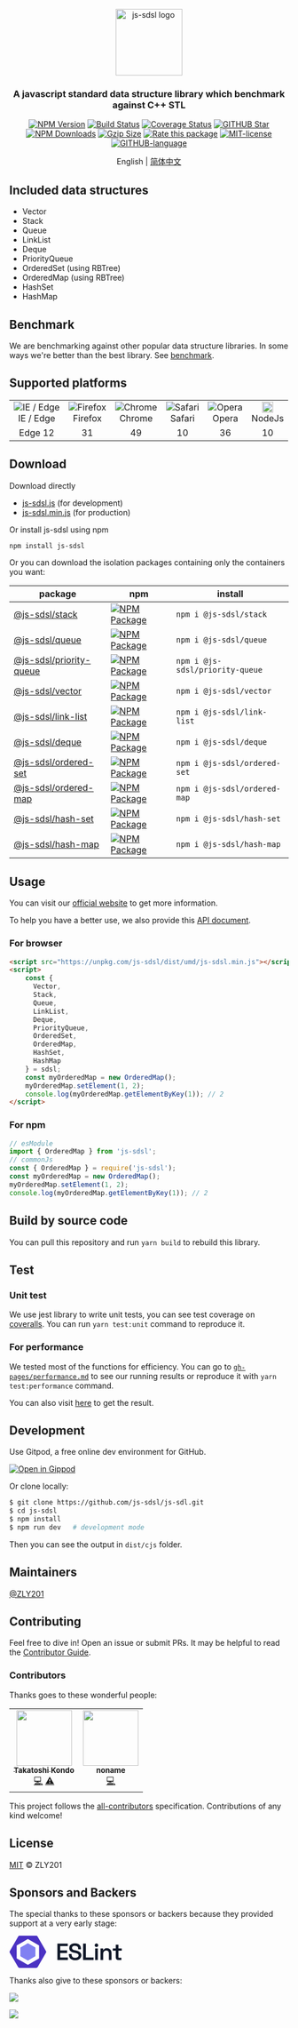 <p align="center">
  <a href="https://js-sdsl.github.io/" target="_blank" rel="noopener noreferrer">
    <img src="https://js-sdsl.github.io/assets/logo-removebg.png" alt="js-sdsl logo" width="120" />
  </a>
</p>

<h3><p align="center">A javascript standard data structure library which benchmark against C++ STL</p></h3>

<p align="center">
  <a href="https://www.npmjs.com/package/js-sdsl"><img src="https://img.shields.io/npm/v/js-sdsl.svg" alt="NPM Version" /></a>
  <a href="https://github.com/js-sdsl/js-sdsl/actions/workflows/build.yml"><img src="https://img.shields.io/github/workflow/status/js-sdsl/js-sdsl/js-sdsl%20CI" alt="Build Status" /></a>
  <a href='https://coveralls.io/github/js-sdsl/js-sdsl?branch=main'><img src='https://coveralls.io/repos/github/js-sdsl/js-sdsl/badge.svg?branch=main' alt='Coverage Status' /></a>
  <a href="https://github.com/js-sdsl/js-sdsl"><img src="https://img.shields.io/github/stars/js-sdsl/js-sdsl.svg" alt="GITHUB Star" /></a>
  <a href="https://npmcharts.com/compare/js-sdsl?minimal=true"><img src="https://img.shields.io/npm/dm/js-sdsl.svg" alt="NPM Downloads" /></a>
  <a href="https://unpkg.com/js-sdsl/dist/umd/js-sdsl.min.js"><img src="https://img.badgesize.io/https://unpkg.com/js-sdsl/dist/umd/js-sdsl.min.js?compression=gzip&style=flat-square/" alt="Gzip Size"></a>
  <a href="https://openbase.com/js/js-sdsl?utm_source=embedded&amp;utm_medium=badge&amp;utm_campaign=rate-badge"><img src="https://badges.openbase.com/js/rating/js-sdsl.svg?token=fh3LMNOV+JSWykSjtg1rA8kouSYkJoIDzGbvaByq5X0=" alt="Rate this package"/></a>
  <a href="https://opensource.org/licenses/MIT"><img src="https://img.shields.io/npm/l/js-sdsl.svg" alt="MIT-license" /></a>
  <a href="https://github.com/js-sdsl/js-sdsl/"><img src="https://img.shields.io/github/languages/top/js-sdsl/js-sdsl.svg" alt="GITHUB-language" /></a>
</p>

<p align="center">English | <a href="https://github.com/js-sdsl/js-sdsl/blob/main/README.zh-CN.md">简体中文</a></p>

## Included data structures

- Vector
- Stack
- Queue
- LinkList
- Deque
- PriorityQueue
- OrderedSet (using RBTree)
- OrderedMap (using RBTree)
- HashSet
- HashMap

## Benchmark

We are benchmarking against other popular data structure libraries. In some ways we're better than the best library. See [benchmark](https://js-sdsl.github.io/#/test/benchmark-analyze).

## Supported platforms

<table>
  <tr align="center">
    <td>
      <img alt="IE / Edge" src="https://www.w3schools.com/images/compatible_edge2020.png" />
      <div>IE / Edge</div>
    </td>
    <td>
      <img alt="Firefox" src="https://www.w3schools.com/images/compatible_firefox2020.png" />
      <div>Firefox</div>
    </td>
    <td>
      <img alt="Chrome" src="https://www.w3schools.com/images/compatible_chrome2020.png" />
      <div>Chrome</div>
    </td>
    <td>
      <img alt="Safari" src="https://www.w3schools.com/images/compatible_safari2020.png" />
      <div>Safari</div>
    </td>
    <td>
      <img alt="Opera" src="https://www.w3schools.com/images/compatible_opera2020.png" />
      <div>Opera</div>
    </td>
    <td>
      <img alt="NodeJs" src="https://cdn-icons-png.flaticon.com/512/5968/5968322.png" width="20" />
      <div>NodeJs</div>
    </td>
  </tr>
  <tr align="center">
    <td>Edge 12</td>
    <td>31</td>
    <td>49</td>
    <td>10</td>
    <td>36</td>
    <td>10</td>
  </tr>
</table>

## Download

Download directly

- [js-sdsl.js](https://unpkg.com/js-sdsl/dist/umd/js-sdsl.js) (for development)
- [js-sdsl.min.js](https://unpkg.com/js-sdsl/dist/umd/js-sdsl.min.js) (for production)

Or install js-sdsl using npm

```bash
npm install js-sdsl
```

Or you can download the isolation packages containing only the containers you want:

| package                                                                                 | npm                                                                                                                           | install                         |
|-----------------------------------------------------------------------------------------|-------------------------------------------------------------------------------------------------------------------------------|---------------------------------|
| [@js-sdsl/stack](https://js-sdsl.github.io/js-sdsl/classes/Stack.html)                  | [![NPM Package](https://img.shields.io/npm/v/@js-sdsl/stack)](https://www.npmjs.com/package/@js-sdsl/stack)                   | `npm i @js-sdsl/stack`          |
| [@js-sdsl/queue](https://js-sdsl.github.io/js-sdsl/classes/Queue.html)                  | [![NPM Package](https://img.shields.io/npm/v/@js-sdsl/queue)](https://www.npmjs.com/package/@js-sdsl/queue)                   | `npm i @js-sdsl/queue`          |
| [@js-sdsl/priority-queue](https://js-sdsl.github.io/js-sdsl/classes/PriorityQueue.html) | [![NPM Package](https://img.shields.io/npm/v/@js-sdsl/priority-queue)](https://www.npmjs.com/package/@js-sdsl/priority-queue) | `npm i @js-sdsl/priority-queue` |
| [@js-sdsl/vector](https://js-sdsl.github.io/js-sdsl/classes/Vector.html)                | [![NPM Package](https://img.shields.io/npm/v/@js-sdsl/vector)](https://www.npmjs.com/package/@js-sdsl/vector)                 | `npm i @js-sdsl/vector`         |
| [@js-sdsl/link-list](https://js-sdsl.github.io/js-sdsl/classes/LinkList.html)           | [![NPM Package](https://img.shields.io/npm/v/@js-sdsl/link-list)](https://www.npmjs.com/package/@js-sdsl/link-list)           | `npm i @js-sdsl/link-list`      |
| [@js-sdsl/deque](https://js-sdsl.github.io/js-sdsl/classes/Deque.html)                  | [![NPM Package](https://img.shields.io/npm/v/@js-sdsl/deque)](https://www.npmjs.com/package/@js-sdsl/deque)                   | `npm i @js-sdsl/deque`          |
| [@js-sdsl/ordered-set](https://js-sdsl.github.io/js-sdsl/classes/OrderedSet.html)       | [![NPM Package](https://img.shields.io/npm/v/@js-sdsl/ordered-set)](https://www.npmjs.com/package/@js-sdsl/ordered-set)       | `npm i @js-sdsl/ordered-set`    |
| [@js-sdsl/ordered-map](https://js-sdsl.github.io/js-sdsl/classes/OrderedMap.html)       | [![NPM Package](https://img.shields.io/npm/v/@js-sdsl/ordered-map)](https://www.npmjs.com/package/@js-sdsl/ordered-map)       | `npm i @js-sdsl/ordered-map`    |
| [@js-sdsl/hash-set](https://js-sdsl.github.io/js-sdsl/classes/HashSet.html)             | [![NPM Package](https://img.shields.io/npm/v/@js-sdsl/hash-set)](https://www.npmjs.com/package/@js-sdsl/hash-set)             | `npm i @js-sdsl/hash-set`       |
| [@js-sdsl/hash-map](https://js-sdsl.github.io/js-sdsl/classes/HashMap.html)             | [![NPM Package](https://img.shields.io/npm/v/@js-sdsl/hash-map)](https://www.npmjs.com/package/@js-sdsl/hash-map)             | `npm i @js-sdsl/hash-map`       |

## Usage

You can visit our [official website](https://js-sdsl.github.io/) to get more information.

To help you have a better use, we also provide this [API document](https://js-sdsl.github.io/js-sdsl/index.html).

### For browser

```html
<script src="https://unpkg.com/js-sdsl/dist/umd/js-sdsl.min.js"></script>
<script>
    const {
      Vector,
      Stack,
      Queue,
      LinkList,
      Deque,
      PriorityQueue,
      OrderedSet,
      OrderedMap,
      HashSet,
      HashMap
    } = sdsl;
    const myOrderedMap = new OrderedMap();
    myOrderedMap.setElement(1, 2);
    console.log(myOrderedMap.getElementByKey(1)); // 2
</script>
```

### For npm

```javascript
// esModule
import { OrderedMap } from 'js-sdsl';
// commonJs
const { OrderedMap } = require('js-sdsl');
const myOrderedMap = new OrderedMap();
myOrderedMap.setElement(1, 2);
console.log(myOrderedMap.getElementByKey(1)); // 2
```

## Build by source code

You can pull this repository and run `yarn build` to rebuild this library.

## Test

### Unit test

We use jest library to write unit tests, you can see test coverage on [coveralls](https://coveralls.io/github/js-sdsl/js-sdsl). You can run `yarn test:unit` command to reproduce it.

### For performance

We tested most of the functions for efficiency. You can go to [`gh-pages/performance.md`](https://github.com/js-sdsl/js-sdsl/blob/gh-pages/performance.md) to see our running results or reproduce it with `yarn test:performance` command.

You can also visit [here](https://js-sdsl.github.io/#/test/performance-test) to get the result.

## Development

Use Gitpod, a free online dev environment for GitHub.

[![Open in Gippod](https://gitpod.io/button/open-in-gitpod.svg)](https://gitpod.io/#https://github.com/js-sdsl/js-sdsl)

Or clone locally:

```bash
$ git clone https://github.com/js-sdsl/js-sdl.git
$ cd js-sdsl
$ npm install
$ npm run dev   # development mode
```

Then you can see the output in `dist/cjs` folder.

## Maintainers

[@ZLY201](https://github.com/ZLY201)

## Contributing

Feel free to dive in! Open an issue or submit PRs. It may be helpful to read the [Contributor Guide](https://github.com/js-sdsl/js-sdsl/blob/main/.github/CONTRIBUTING.md).

### Contributors

Thanks goes to these wonderful people:

<!-- ALL-CONTRIBUTORS-LIST:START - Do not remove or modify this section -->
<!-- prettier-ignore-start -->
<!-- markdownlint-disable -->
<table>
  <tbody>
    <tr>
      <td align="center"><a href="https://www.linkedin.com/in/takatoshi-kondo-02a91410/"><img src="https://avatars.githubusercontent.com/u/275959?v=4?s=100" width="100px;" alt=""/><br /><sub><b>Takatoshi Kondo</b></sub></a><br /><a href="https://github.com/js-sdsl/js-sdsl/commits?author=redboltz" title="Code">💻</a> <a href="https://github.com/js-sdsl/js-sdsl/commits?author=redboltz" title="Tests">⚠️</a></td>
      <td align="center"><a href="https://www.youtube.com/c/noname0310"><img src="https://avatars.githubusercontent.com/u/48761044?v=4?s=100" width="100px;" alt=""/><br /><sub><b>noname</b></sub></a><br /><a href="https://github.com/js-sdsl/js-sdsl/commits?author=noname0310" title="Code">💻</a></td>
    </tr>
  </tbody>
</table>

<!-- markdownlint-restore -->
<!-- prettier-ignore-end -->

<!-- ALL-CONTRIBUTORS-LIST:END -->

This project follows the [all-contributors](https://github.com/all-contributors/all-contributors) specification. Contributions of any kind welcome!

## License

[MIT](https://github.com/js-sdsl/js-sdsl/blob/main/LICENSE) © ZLY201

## Sponsors and Backers

The special thanks to these sponsors or backers because they provided support at a very early stage:

<svg xmlns="http://www.w3.org/2000/svg" width="203" height="58" fill="none">
  <path d="m46.557 21.11-12.54-7.24a1.014 1.014 0 0 0-1.015 0l-12.54 7.24a1.015 1.015 0 0 0-.508.878v14.48c0 .362.194.697.508.879l12.54 7.24c.314.181.7.181 1.015 0l12.54-7.24c.314-.181.507-.516.507-.879v-14.48c0-.363-.193-.697-.507-.879Z" fill="#8080F2"/>
  <path d="M.904 27.705 15.888 1.638C16.432.695 17.438 0 18.526 0h29.967c1.089 0 2.094.695 2.639 1.638l14.983 26.01a3.1 3.1 0 0 1 0 3.074L51.132 56.576c-.545.942-1.55 1.424-2.639 1.424H18.526c-1.088 0-2.094-.467-2.638-1.41L.905 30.694a2.94 2.94 0 0 1 0-2.99Zm12.407 12.534c0 .384.231.738.563.93L32.96 52.18c.332.192.748.192 1.08 0l19.1-11.011c.332-.192.564-.546.564-.93V18.216c0-.383-.229-.738-.56-.93L34.057 6.277a1.084 1.084 0 0 0-1.079 0l-19.102 11.01c-.332.192-.566.547-.566.93V40.24Z" fill="#4B32C3"/>
  <path d="M86.697 43.71V14.29h18.745v4.581h-13.66v7.733h12.483v4.582H91.783v7.943h13.869v4.581H86.697Zm32.222.589c-2.241 0-4.231-.393-5.968-1.177-1.709-.813-3.054-1.976-4.035-3.489-.98-1.513-1.471-3.362-1.471-5.547v-1.093h5.002v1.093c0 1.933.588 3.376 1.765 4.328 1.177.953 2.746 1.43 4.707 1.43 1.99 0 3.489-.407 4.497-1.22 1.009-.812 1.513-1.863 1.513-3.152 0-.868-.238-1.569-.714-2.101-.476-.56-1.177-1.009-2.102-1.345-.896-.336-1.989-.658-3.278-.967l-1.261-.252c-1.933-.448-3.614-1.008-5.043-1.68-1.401-.701-2.48-1.598-3.236-2.69-.757-1.094-1.135-2.523-1.135-4.288 0-1.765.42-3.278 1.261-4.539.84-1.26 2.031-2.227 3.572-2.9 1.541-.672 3.348-1.009 5.422-1.009 2.073 0 3.923.35 5.548 1.051 1.625.7 2.9 1.751 3.824 3.152.953 1.401 1.429 3.153 1.429 5.254v1.387h-5.001v-1.387c0-1.205-.238-2.172-.715-2.9-.476-.729-1.148-1.26-2.017-1.597-.869-.336-1.891-.504-3.068-.504-1.737 0-3.054.336-3.951 1.008-.896.673-1.345 1.625-1.345 2.858 0 .785.196 1.457.589 2.018.42.532 1.022.98 1.807 1.345.812.336 1.821.63 3.026.882l1.261.294c2.017.449 3.782 1.023 5.296 1.723 1.513.673 2.689 1.57 3.53 2.69.869 1.121 1.303 2.578 1.303 4.371 0 1.766-.462 3.32-1.387 4.666-.897 1.345-2.172 2.395-3.825 3.152-1.625.756-3.558 1.135-5.8 1.135Zm14.181-.589V14.29h5.085v24.839h13.786v4.581H133.1Zm21.727 0V22.948h4.834V43.71h-4.834Zm2.396-23.41c-.869 0-1.625-.28-2.269-.84-.617-.589-.925-1.36-.925-2.312 0-.953.308-1.71.925-2.27a3.255 3.255 0 0 1 2.269-.882c.925 0 1.681.294 2.27.882.616.56.924 1.317.924 2.27 0 .953-.308 1.723-.924 2.311-.589.56-1.345.841-2.27.841Zm7.302 23.41V22.948h4.75v2.9h.714c.364-.785 1.023-1.527 1.975-2.228.953-.7 2.396-1.05 4.329-1.05 1.598 0 3.012.364 4.245 1.092a7.435 7.435 0 0 1 2.858 3.026c.701 1.29 1.051 2.816 1.051 4.582v12.44h-4.833V31.648c0-1.681-.421-2.928-1.261-3.74-.813-.841-1.976-1.262-3.489-1.262-1.709 0-3.054.575-4.034 1.724-.981 1.12-1.471 2.732-1.471 4.833V43.71h-4.834Zm31.924 0c-1.345 0-2.424-.392-3.236-1.177-.785-.812-1.177-1.905-1.177-3.278V26.941h-5.422v-3.993h5.422v-6.683h4.833v6.683h5.968v3.993h-5.968v11.516c0 .84.393 1.26 1.177 1.26h4.161v3.993h-5.758Z" fill="#101828"/>
</svg>

Thanks also give to these sponsors or backers:

[![](https://opencollective.com/js-sdsl/tiers/sponsors.svg?avatarHeight=36)](https://opencollective.com/js-sdsl#support)

[![](https://opencollective.com/js-sdsl/tiers/backers.svg?avatarHeight=36)](https://opencollective.com/js-sdsl#support)
